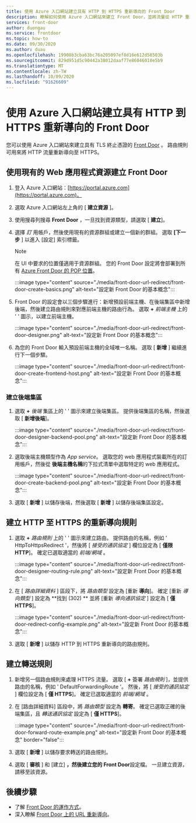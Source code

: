 ```yaml
---
title: 使用 Azure 入口網站建立具有 HTTP 到 HTTPS 重新導向的 Front Door
description: 瞭解如何使用 Azure 入口網站來建立 Front Door，並將流量從 HTTP 重新導向至 HTTPS。
services: front-door
author: duongau
ms.service: frontdoor
ms.topic: how-to
ms.date: 09/30/2020
ms.author: duau
ms.openlocfilehash: 19908b3cba63bc76a205097ef8d16e612d58503b
ms.sourcegitcommit: 829d951d5c90442a38012daaf77e86046018e5b9
ms.translationtype: MT
ms.contentlocale: zh-TW
ms.lasthandoff: 10/09/2020
ms.locfileid: "91626609"
---
```

# <a name="create-a-front-door-with-http-to-https-redirection-using-the-azure-portal"></a>使用 Azure 入口網站建立具有 HTTP 到 HTTPS 重新導向的 Front Door

您可以使用 Azure 入口網站來建立具有 TLS 終止憑證的 [Front Door](quickstart-create-front-door.md) 。 路由規則可用來將 HTTP 流量重新導向至 HTTPS。

## <a name="create-a-front-door-with-an-existing-web-app-resource"></a>使用現有的 Web 應用程式資源建立 Front Door

1. 登入 Azure 入口網站：[https://portal.azure.com](https://portal.azure.com)。

1. 選取 Azure 入口網站左上角的 [ **建立資源** ]。

1. 使用搜尋列搜尋 **Front Door** ，一旦找到資源類型，請選取 [ **建立**]。

1. 選擇 *訂* 用帳戶，然後使用現有的資源群組或建立一個新的群組。 選取 **[下一步** ] 以進入 [設定] 索引標籤。

    > [!NOTE]
    > 在 UI 中要求的位置僅適用于資源群組。 您的 Front Door 設定將會部署到所有 [Azure Front Door 的 POP 位置](front-door-faq.md#what-are-the-pop-locations-for-azure-front-door)。

    :::image type="content" source="./media/front-door-url-redirect/front-door-create-basics.png" alt-text="設定新 Front Door 的基本概念":::

1. Front Door 的設定會以三個步驟進行：新增預設前端主機、在後端集區中新增後端，然後建立路由規則來對應前端主機的路由行為。 選取 **+** _前端主機_ 上的 ' ' 圖示，以建立前端主機。

    :::image type="content" source="./media/front-door-url-redirect/front-door-designer.png" alt-text="設定新 Front Door 的基本概念":::

1. 為您的 Front Door 輸入預設前端主機的全域唯一名稱。 選取 [ **新增** ] 繼續進行下一個步驟。

    :::image type="content" source="./media/front-door-url-redirect/front-door-create-frontend-host.png" alt-text="設定新 Front Door 的基本概念":::

### <a name="create-backend-pool"></a>建立後端集區

1. 選取 **+** _後端_ 集區上的 ' ' 圖示來建立後端集區。 提供後端集區的名稱，然後選取 [ **新增後端**]。

    :::image type="content" source="./media/front-door-url-redirect/front-door-designer-backend-pool.png" alt-text="設定新 Front Door 的基本概念":::

1. 選取後端主機類型作為 _App service_。 選取您的 web 應用程式裝載所在的訂用帳戶，然後從 **後端主機名稱**的下拉式清單中選取特定的 web 應用程式。

    :::image type="content" source="./media/front-door-url-redirect/front-door-create-backend-pool.png" alt-text="設定新 Front Door 的基本概念":::

1. 選取 [ **新增** ] 以儲存後端，然後選取 [ **新增** ] 以儲存後端集區設定。 

## <a name="create-http-to-https-redirect-rule"></a>建立 HTTP 至 HTTPS 的重新導向規則

1. 選取 **+** *路由規則* 上的 ' ' 圖示來建立路由。 提供路由的名稱，例如 ' HttpToHttpsRedirect '，然後將 [ *接受的通訊協定* ] 欄位設定為 [ **僅限 HTTP**]。 確定已選取適當的 *前端/網域* 。  

    :::image type="content" source="./media/front-door-url-redirect/front-door-designer-routing-rule.png" alt-text="設定新 Front Door 的基本概念":::

1. 在 [ *路由詳細資料* ] 區段下，將 *路由類型* 設定為 [重新 **導向**]。 確定 [重新 *導向類型* ] 設定為 **找到 (302) ** 並將 [重新 *導向通訊協定* ] 設定為 [ **僅 HTTPS**]。 

    :::image type="content" source="./media/front-door-url-redirect/front-door-redirect-config-example.png" alt-text="設定新 Front Door 的基本概念":::

1. 選取 [ **新增** ] 以儲存 HTTP 到 HTTPS 重新導向的路由規則。

## <a name="create-forwarding-rule"></a>建立轉送規則

1. 新增另一個路由規則來處理 HTTPS 流量。 選取 [ **+** 簽署 *路由規則* ]，並提供路由的名稱，例如 ' DefaultForwardingRoute '。 然後，將 [ *接受的通訊協定* ] 欄位設定為 [ **僅 HTTPS**]。 確定已選取適當的 *前端/網域* 。

1. 在 [路由詳細資料] 區段中，將 *路由類型* 設定為 **轉寄**。 確定已選取正確的後端集區，且 *轉送通訊協定* 設定為 [ **僅 HTTPS**]。 

    :::image type="content" source="./media/front-door-url-redirect/front-door-forward-route-example.png" alt-text="設定新 Front Door 的基本概念" border="false":::

1. 選取 [ **新增** ] 以儲存要求轉送的路由規則。

1. 選取 [ **審核** ] 和 [建立] **，然後建立您的 Front Door**設定檔。 一旦建立資源，請移至該資源。

## <a name="next-steps"></a>後續步驟

- 了解 [Front Door 的運作方式](front-door-routing-architecture.md)。
- 深入瞭解 [Front Door 上的 URL 重新導向](front-door-url-redirect.md)。
